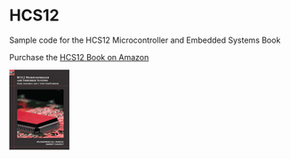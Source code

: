 # HCS12
Sample code for the HCS12 Microcontroller and Embedded Systems Book

Purchase the [HCS12 Book on Amazon](https://www.amazon.com/Microcontrollers-Embedded-Systems-Muhammad-Mazidi/dp/0136072291/ref=sr_1_5?ie=UTF8&s=books&qid=1270017837&sr=1-5)

![HSC12 Book](HCS12.jpg)
